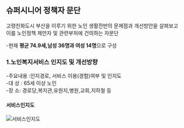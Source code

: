 ## 슈퍼시니어 정책자 문단  
  고령친화도시 부산을 이루기 위한 노인 생활전반의 문제점과 개선방안을 살펴보고  
  이를 노인정책 제안자 및 관련부처에 건의하는 자문단
  
-현재 **평균 74.9세,남성 36명과 여성 14명**으로 구성

### 1.노인복지서비스 인지도 및 개선방향
  -주요내용 :인지경로, 서비스 이용(경험)여부 및 인지도  
  -대 상 : 65세 이상 노인  
  -장 소: 경로당,복지관,유원지,병원,교회,지하철 등
 
 #### 서비스인지도  
 ![서비스인지도](https://user-images.githubusercontent.com/100742303/170051282-ffc22a7b-f8d3-42db-80dd-afb51316b023.PNG)


 
